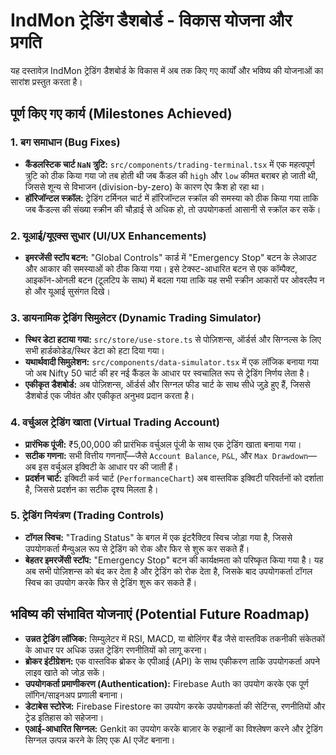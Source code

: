 # IndMon ट्रेडिंग डैशबोर्ड - विकास योजना और प्रगति

यह दस्तावेज़ IndMon ट्रेडिंग डैशबोर्ड के विकास में अब तक किए गए कार्यों और भविष्य की योजनाओं का सारांश प्रस्तुत करता है।

## पूर्ण किए गए कार्य (Milestones Achieved)

### 1. **बग समाधान (Bug Fixes)**
- **कैंडलस्टिक चार्ट `NaN` त्रुटि:** `src/components/trading-terminal.tsx` में एक महत्वपूर्ण त्रुटि को ठीक किया गया जो तब होती थी जब कैंडल की `high` और `low` कीमत बराबर हो जाती थी, जिससे शून्य से विभाजन (division-by-zero) के कारण ऐप क्रैश हो रहा था।
- **हॉरिजॉन्टल स्क्रॉल:** ट्रेडिंग टर्मिनल चार्ट में हॉरिजॉन्टल स्क्रॉल की समस्या को ठीक किया गया ताकि जब कैंडल्स की संख्या स्क्रीन की चौड़ाई से अधिक हो, तो उपयोगकर्ता आसानी से स्क्रॉल कर सकें।

### 2. **यूआई/यूएक्स सुधार (UI/UX Enhancements)**
- **इमरजेंसी स्टॉप बटन:** "Global Controls" कार्ड में "Emergency Stop" बटन के लेआउट और आकार की समस्याओं को ठीक किया गया। इसे टेक्स्ट-आधारित बटन से एक कॉम्पैक्ट, आइकॉन-ओनली बटन (टूलटिप के साथ) में बदला गया ताकि यह सभी स्क्रीन आकारों पर ओवरलैप न हो और यूआई सुसंगत दिखे।

### 3. **डायनामिक ट्रेडिंग सिमुलेटर (Dynamic Trading Simulator)**
- **स्थिर डेटा हटाया गया:** `src/store/use-store.ts` से पोज़िशन्स, ऑर्डर्स और सिग्नल्स के लिए सभी हार्डकोडेड/स्थिर डेटा को हटा दिया गया।
- **यथार्थवादी सिमुलेशन:** `src/components/data-simulator.tsx` में एक लॉजिक बनाया गया जो अब Nifty 50 चार्ट की हर नई कैंडल के आधार पर स्वचालित रूप से ट्रेडिंग निर्णय लेता है।
- **एकीकृत डैशबोर्ड:** अब पोज़िशन्स, ऑर्डर्स और सिग्नल फीड चार्ट के साथ सीधे जुड़े हुए हैं, जिससे डैशबोर्ड एक जीवंत और एकीकृत अनुभव प्रदान करता है।

### 4. **वर्चुअल ट्रेडिंग खाता (Virtual Trading Account)**
- **प्रारंभिक पूंजी:** ₹5,00,000 की प्रारंभिक वर्चुअल पूंजी के साथ एक ट्रेडिंग खाता बनाया गया।
- **सटीक गणना:** सभी वित्तीय गणनाएँ—जैसे `Account Balance`, `P&L`, और `Max Drawdown`—अब इस वर्चुअल इक्विटी के आधार पर की जाती हैं।
- **प्रदर्शन चार्ट:** इक्विटी कर्व चार्ट (`PerformanceChart`) अब वास्तविक इक्विटी परिवर्तनों को दर्शाता है, जिससे प्रदर्शन का सटीक दृश्य मिलता है।

### 5. **ट्रेडिंग नियंत्रण (Trading Controls)**
- **टॉगल स्विच:** "Trading Status" के बगल में एक इंटरैक्टिव स्विच जोड़ा गया है, जिससे उपयोगकर्ता मैन्युअल रूप से ट्रेडिंग को रोक और फिर से शुरू कर सकते हैं।
- **बेहतर इमरजेंसी स्टॉप:** "Emergency Stop" बटन की कार्यक्षमता को परिष्कृत किया गया है। यह अब सभी पोज़िशन्स को बंद कर देता है और ट्रेडिंग को रोक देता है, जिसके बाद उपयोगकर्ता टॉगल स्विच का उपयोग करके फिर से ट्रेडिंग शुरू कर सकते हैं।

## भविष्य की संभावित योजनाएं (Potential Future Roadmap)

- **उन्नत ट्रेडिंग लॉजिक:** सिम्युलेटर में RSI, MACD, या बोलिंगर बैंड जैसे वास्तविक तकनीकी संकेतकों के आधार पर अधिक उन्नत ट्रेडिंग रणनीतियों को लागू करना।
- **ब्रोकर इंटीग्रेशन:** एक वास्तविक ब्रोकर के एपीआई (API) के साथ एकीकरण ताकि उपयोगकर्ता अपने लाइव खाते को जोड़ सकें।
- **उपयोगकर्ता प्रमाणीकरण (Authentication):** Firebase Auth का उपयोग करके एक पूर्ण लॉगिन/साइनअप प्रणाली बनाना।
- **डेटाबेस स्टोरेज:** Firebase Firestore का उपयोग करके उपयोगकर्ता की सेटिंग्स, रणनीतियों और ट्रेड इतिहास को सहेजना।
- **एआई-आधारित सिग्नल:** Genkit का उपयोग करके बाज़ार के रुझानों का विश्लेषण करने और ट्रेडिंग सिग्नल उत्पन्न करने के लिए एक AI एजेंट बनाना।
